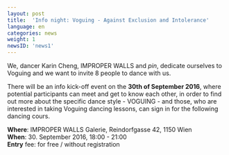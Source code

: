 ```yaml
---
layout: post
title:  'Info night: Voguing - Against Exclusion and Intolerance'
language: en
categories: news
weight: 1
newsID: 'news1'
---
```


We, dancer Karin Cheng, IMPROPER WALLS and *pin*, dedicate ourselves to Voguing and we want to invite 8 people to dance with us.

There will be an info kick-off event on the **30th of September 2016**, where potential participants can meet and get to know each other, in order to find out more about the specific dance style - VOGUING - and those, who are interested in taking Voguing dancing lessons, can sign in for the following dancing cours.

**Where**: IMPROPER WALLS Galerie, Reindorfgasse 42, 1150 Wien  
**When**: 30. September 2016, 18:00 - 21:00  
**Entry** fee: for free / without registration  
